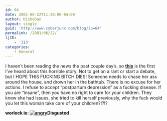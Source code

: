 ```yaml
---
id: 64
date: 2001-06-22T11:38:00-04:00
author: DizkoDan
layout: single
guid: 'http://www.cyberjunx.com/blog/?p=64'
permalink: /2001/06/22/
ljID:
    - '313'
categories:
    - General
---
```


I haven’t been reading the news the past couple day’s, so [**this**](http://dailynews.yahoo.com/h/nm/20010622/ts/crime_children_dc_11.html) is the first I’ve heard about this horrible story. Not to get on a rant or start a debate, but I HOPE THIS FUCKING BITCH DIES! Someone needs to chase her ass around the house, and drown her in the bathtub. There is no excuse for her actions. I refuse to accept “postpartum depression” as a fucking disease. If you are “insane”, then you have no right to care for your children. They knew she had issues, she tried to kill herself previously, why the fuck would you let this woman take care of your children?!?!?

  
<font color="#000000">**worlock is: [![angry](http://www.stvlive.com/thoughts/thing2/angry.gif)](http://www.stvlive.com)Disgusted**</font>